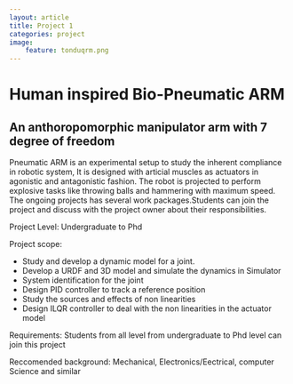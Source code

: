 ```yaml
---
layout: article 
title: Project 1
categories: project 
image: 
    feature: tonduqrm.png
--- 
```


# Human inspired Bio-Pneumatic ARM

## An anthoropomorphic manipulator arm with 7 degree of freedom


Pneumatic ARM is an experimental setup to study the inherent compliance in robotic system, It is designed with articial muscles as actuators in agonistic and antagonistic fashion. The robot is projected to perform explosive tasks like throwing balls and hammering with maximum speed. The ongoing projects has several work packages.Students can join the project and discuss with the project owner about their responsibilities.  

Project Level: Undergraduate to Phd

Project scope: 

* Study and develop a dynamic model for a joint.
* Develop a URDF and 3D model and simulate the dynamics in Simulator
* System identification for the joint
* Design PID controller to track a reference position
* Study the sources and effects of non linearities
* Design ILQR controller to deal with the non linearities in the actuator model

Requirements:
Students from all level from undergraduate to Phd level can join this project

Reccomended background: Mechanical, Electronics/Eectrical, computer Science and similar

 
